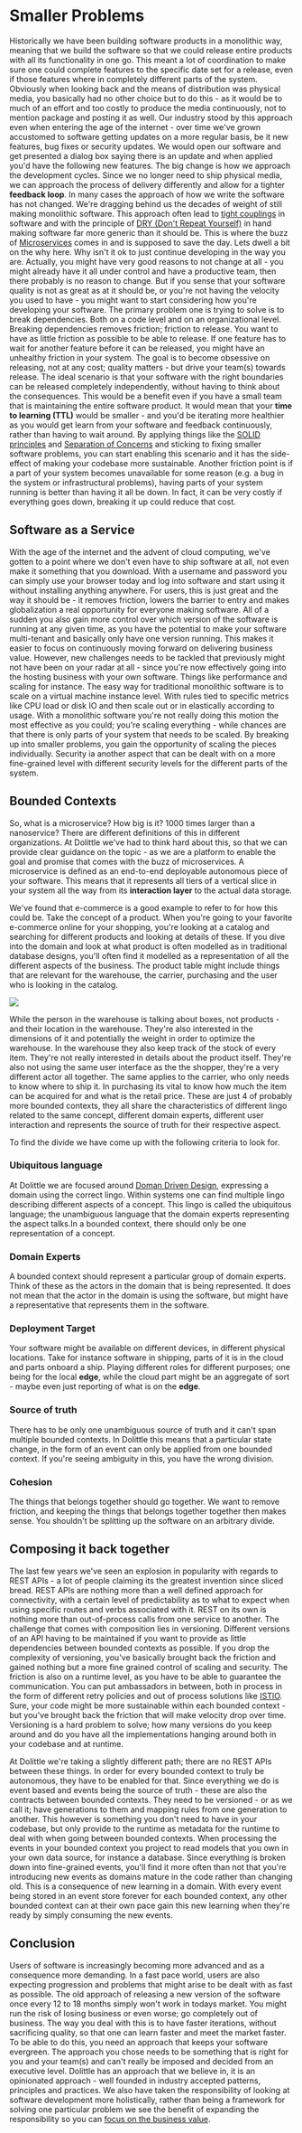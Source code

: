 # Smaller Problems

Historically we have been building software products in a monolithic way, meaning that we build the software so that we could release entire products
with all its functionality in one go. This meant a lot of coordination to make sure one could complete features to the specific date set for a release,
even if those features where in completely different parts of the system. Obviously when looking back and the means of distribution was physical media,
you basically had no other choice but to do this - as it would be to much of an effort and too costly to produce the media continuously, not to mention
package and posting it as well. Our industry stood by this approach even when entering the age of the internet - over time we've grown accustomed to
software getting updates on a more regular basis, be it new features, bug fixes or security updates. We would open our software and get presented a dialog
box saying there is an update and when applied you'd have the following new features. The big change is how we approach the development cycles.
Since we no longer need to ship physical media, we can approach the process of delivery differently and allow for a tighter **feedback loop**.
In many cases the approach of how we write the software has not changed. We're dragging behind us the decades of weight of still making monolithic
software. This approach often lead to [tight couplings]() in software and with the principle of [DRY (Don't Repeat Yourself)](https://en.wikipedia.org/wiki/Don%27t_repeat_yourself)
in hand making software far more generic than it should be. This is where the buzz of [Microservices](https://en.wikipedia.org/wiki/Microservices) comes
in and is supposed to save the day. Lets dwell a bit on the why here. Why isn't it ok to just continue developing in the way you are. Actually, you might
have very good reasons to not change at all - you might already have it all under control and have a productive team, then there probably is no reason to
change. But if you sense that your software quality is not as great as at it should be, or you're not having the velocity you used to have - you might want
to start considering how you're developing your software. The primary problem one is trying to solve is to break dependencies.
Both on a code level and on an organizational level. Breaking dependencies removes friction; friction to release. You want to have as little friction
as possible to be able to release. If one feature has to wait for another feature before it can be released, you might have an unhealthy friction in
your system. The goal is to become obsessive on releasing, not at any cost; quality matters - but drive your team(s) towards release.
The ideal scenario is that your software with the right boundaries can be released completely independently, without having to think
about the consequences. This would be a benefit even if you have a small team that is maintaining the entire software product. It would mean that
your **time to learning (TTL)** would be smaller - and you'd be iterating more healthier as you would get learn from your software and feedback
continuously, rather than having to wait around. By applying things like the [SOLID principles](https://en.wikipedia.org/wiki/SOLID) and
[Separation of Concerns](https://en.wikipedia.org/wiki/Separation_of_concerns) and sticking to fixing smaller software problems, you can start enabling
this scenario and it has the side-effect of making your codebase more sustainable. Another friction point is if a part of your system becomes unavailable
for some reason (e.g. a bug in the system or infrastructural problems), having parts of your system running is better than having it all be down. In fact,
it can be very costly if everything goes down, breaking it up could reduce that cost.

## Software as a Service

With the age of the internet and the advent of cloud computing, we've gotten to a point where we don't even have to ship software at all, not even
make it something that you download. With a username and password you can simply use your browser today and log into software and start using it
without installing anything anywhere. For users, this is just great and the way it should be - it removes friction, lowers the barrier to entry
and makes globalization a real opportunity for everyone making software. All of a sudden you also gain more control over which version of the software
is running at any given time, as you have the potential to make your software multi-tenant and basically only have one version running.
This makes it easier to focus on continuously moving forward on delivering business value. However, new challenges needs to be tackled that
previously might not have been on your radar at all - since you're now effectively going into the hosting business with your own software.
Things like performance and scaling for instance. The easy way for traditional monolithic software is to scale on a virtual machine instance level.
With rules tied to specific metrics like CPU load or disk IO and then scale out or in elastically according to usage. With a monolithic software
you're not really doing this motion the most effective as you could; you're scaling everything - while chances are that there is only parts of your
system that needs to be scaled. By breaking up into smaller problems, you gain the opportunity of scaling the pieces individually.
Security ia another aspect that can be dealt with on a more fine-grained level with different security levels for the different parts of the system.

## Bounded Contexts

So, what is a microservice? How big is it? 1000 times larger than a nanoservice? There are different definitions of this in different organizations.
At Dolittle we've had to think hard about this, so that we can provide clear guidance on the topic - as we are a platform to enable the goal and promise
that comes with the buzz of microservices. A microservice is defined as an end-to-end deployable autonomous piece of your software. This means that
it represents all tiers of a vertical slice in your system all the way from its **interaction layer** to the actual data storage.

We've found that e-commerce is a good example to refer to for how this could be. Take the concept of a product. When you're going to your favorite e-commerce
online for your shopping, you're looking at a catalog and searching for different products and looking at details of these. If you dive into the domain
and look at what product is often modelled as in traditional database designs, you'll often find it modelled as a representation of all the different
aspects of the business. The product table might include things that are relevant for the warehouse, the carrier, purchasing and
the user who is looking in the catalog.

![](./ecommerce.png)

While the person in the warehouse is talking about boxes, not products - and their location in the warehouse. They're also
interested in the dimensions of it and potentially the weight in order to optimize the warehouse. In the warehouse they also
keep track of the stock of every item. They're not really interested in details about the product itself. They're also not
using the same user interface as the the shopper, they're a very different actor all together. The same applies to the carrier,
who only needs to know where to ship it. In purchasing its vital to know how much the item can be acquired for and what is the
retail price. These are just 4 of probably more bounded contexts, they all share the characteristics of different lingo related
to the same concept, different domain experts, different user interaction and represents the source of truth for their respective
aspect.

To find the divide we have come up with the following criteria to look for.

### Ubiquitous language

At Dolittle we are focused around [Doman Driven Design](https://en.wikipedia.org/wiki/Domain-driven_design), expressing a domain using the correct lingo.
Within systems one can find multiple lingo describing different aspects of a concept. This lingo is called the ubiquitous language; the unambiguous language
that the domain experts representing the aspect talks.In a bounded context, there should only be one representation of a concept.

### Domain Experts

A bounded context should represent a particular group of domain experts. Think of these as the actors in the domain that is being represented.
It does not mean that the actor in the domain is using the software, but might have a representative that represents them in the software.

### Deployment Target

Your software might be available on different devices, in different physical locations. Take for instance software in shipping, parts of it is in
the cloud and parts onboard a ship. Playing different roles for different purposes; one being for the local **edge**, while the cloud part might
be an aggregate of sort - maybe even just reporting of what is on the **edge**.

### Source of truth

There has to be only one unambiguous source of truth and it can't span multiple bounded contexts. In Dolittle this means that a particular state change,
in the form of an event can only be applied from one bounded context. If you're seeing ambiguity in this, you have the wrong division.

### Cohesion

The things that belongs together should go together. We want to remove friction, and keeping the things that belongs together together then makes sense.
You shouldn't be splitting up the software on an arbitrary divide.

## Composing it back together

The last few years we've seen an explosion in popularity with regards to REST APIs - a lot of people claiming its the greatest invention since sliced bread.
REST APIs are nothing more than a well defined approach for connectivity, with a certain level of predictability as to what to expect when using specific
routes and verbs associated with it. REST on its own is nothing more than out-of-process calls from one service to another. The challenge that comes with
composition lies in versioning. Different versions of an API having to be maintained if you want to provide as little dependencies between bounded contexts
as possible. If you drop the complexity of versioning, you've basically brought back the friction and gained nothing but a more fine grained control of
scaling and security. The friction is also on a runtime level, as you have to be able to guarantee the communication. You can put ambassadors in between, both
in process in the form of different retry policies and out of process solutions like [ISTIO](https://www.istio.io).
Sure, your code might be more sustainable within each bounded context - but you've brought back the friction that will make velocity
drop over time. Versioning is a hard problem to solve; how many versions do you keep around and do you have all the implementations hanging around both
in your codebase and at runtime.

At Dolittle we're taking a slightly different path; there are no REST APIs between these things. In order for every bounded context to truly be autonomous,
they have to be enabled for that. Since everything we do is event based and events being the source of truth - these are also the contracts between
bounded contexts. They need to be versioned - or as we call it; have generations to them and mapping rules from one generation to another. This however
is something you don't need to have in your codebase, but only provide to the runtime as metadata for the runtime to deal with when going between bounded contexts.
When processing the events in your bounded context you project to read models that you own in your own data source, for instance a database.
Since everything is broken down into fine-grained events, you'll find it more often than not that you're introducing new events as domains mature in the code
rather than changing old. This is a consequence of new learning in a domain. With every event being stored in an event store forever for each bounded context,
any other bounded context can at their own pace gain this new learning when they're ready by simply consuming the new events.

## Conclusion

Users of software is increasingly becoming more advanced and as a consequence more demanding. In a fast pace world, users are also expecting progression
and problems that might arise to be dealt with as fast as possible. The old approach of releasing a new version of the software once every 12 to 18 months simply
won't work in todays market. You might run the risk of losing business or even worse; go completely out of business. The way you deal with this is to have
faster iterations, without sacrificing quality, so that one can learn faster and meet the market faster. To be able to do this, you need an approach that keeps
your software evergreen. The approach you chose needs to be something that is right for you and your team(s) and can't really be imposed and decided from an
executive level. Dolittle has an approach that we believe in, it is an opinionated approach - well founded in industry accepted patterns, principles and practices.
We also have taken the responsibility of looking at software development more holistically, rather than being a framework for solving one particular problem
we see the benefit of expanding the responsibility so you can [focus on the business value](http://medium.com/dolittle/focusing-on-the-business-value-75d6d2615cf).